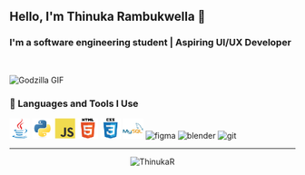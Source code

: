 ## Hello,  I'm Thinuka Rambukwella 🐳
### I'm a software engineering student | Aspiring UI/UX Developer 
</br>

<p align="left">
  <img src=https://media2.giphy.com/media/v1.Y2lkPTc5MGI3NjExcGNjbW8wYmZqYW5xMDc5M213ZHdnM2wxbHJ2Z2JyYzJ5bjljd24zcyZlcD12MV9pbnRlcm5hbF9naWZfYnlfaWQmY3Q9Zw/pVGsAWjzvXcZW4ZBTE/giphy.gif
       alt="Godzilla GIF" width="400"/>
</p>

### 🚀 Languages and Tools I Use


<p align="left">
  <img src="https://raw.githubusercontent.com/devicons/devicon/master/icons/java/java-original.svg" alt="java" width="36" height="36"/>
  <img src="https://raw.githubusercontent.com/devicons/devicon/master/icons/python/python-original.svg" alt="python" width="36" height="36"/>
  <img src="https://raw.githubusercontent.com/devicons/devicon/master/icons/javascript/javascript-original.svg" alt="javascript" width="36" height="36"/>
  <img src="https://raw.githubusercontent.com/devicons/devicon/master/icons/html5/html5-original-wordmark.svg" alt="html5" width="36" height="36"/>
  <img src="https://raw.githubusercontent.com/devicons/devicon/master/icons/css3/css3-original-wordmark.svg" alt="css3" width="36" height="36"/>
  <img src="https://raw.githubusercontent.com/devicons/devicon/master/icons/mysql/mysql-original-wordmark.svg" alt="mysql" width="36" height="36"/>
  <img src="https://www.vectorlogo.zone/logos/figma/figma-icon.svg" alt="figma" width="36" height="36"/>
  <img src="https://download.blender.org/branding/community/blender_community_badge_white.svg" alt="blender" width="36" height="36"/>
  <img src="https://www.vectorlogo.zone/logos/git-scm/git-scm-icon.svg" alt="git" width="36" height="36"/>
</p>




---

<p align="center">
  <img src="https://github-readme-stats.vercel.app/api/top-langs?username=ThinukaR&show_icons=true&locale=en&layout=compact&theme=dark" alt="ThinukaR"/>
</p>



